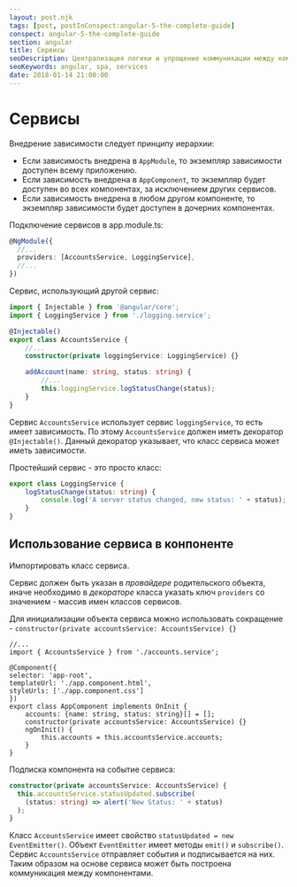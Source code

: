 ```yaml
---
layout: post.njk
tags: [post, postInConspect:angular-5-the-complete-guide]
conspect: angular-5-the-complete-guide
section: angular
title: Сервисы
seoDescription: Централизация логики и упрощение коммуникации между компонентами с помощью сервисов.
seoKeywords: angular, spa, services
date: 2018-01-14 21:00:00
---
```

# Сервисы

Внедрение зависимости следует принципу иерархии:

+ Если зависимость внедрена в `AppModule`, то экземпляр зависимости доступен всему приложению.
+ Если зависимость внедрена в `AppComponent`, то экземпляр будет доступен во всех компонентах, за исключением других сервисов.
+ Если зависимость внедрена в любом другом компоненте, то экземпляр зависимости будет доступен в дочерних компонентах.

Подключение сервисов в app.module.ts:

```typescript
@NgModule({
  //...
  providers: [AccountsService, LoggingService],
  //...
})
```

Сервис, использующий другой сервис:

```typescript
import { Injectable } from '@angular/core';
import { LoggingService } from './logging.service';

@Injectable()
export class AccountsService {
    //...
    constructor(private loggingService: LoggingService) {}

    addAccount(name: string, status: string) {
        //...
        this.loggingService.logStatusChange(status);
    }
}
```

Сервис `AccountsService` использует сервис `loggingService`, то есть имеет зависимость. По этому `AccountsService` должен иметь декоратор `@Injectable()`. Данный декоратор указывает, что класс сервиса может иметь зависимости.

Простейший сервис - это просто класс:

```typescript
export class LoggingService {
    logStatusChange(status: string) {
        console.log('A server status changed, new status: ' + status);
    }
}
```

## Использование сервиса в конпоненте

Импортировать класс сервиса.

Сервис должен быть указан в *провайдере* родительского объекта, иначе необходимо в *декораторе* класса указать ключ `providers` со значением - массив имен классов сервисов.

Для инициализации объекта сервиса можно использовать сокращение - `constructor(private accountsService: AccountsService) {}`

```typescript/10
//...
import { AccountsService } from './accounts.service';

@Component({
selector: 'app-root',
templateUrl: './app.component.html',
styleUrls: ['./app.component.css']
})
export class AppComponent implements OnInit {
    accounts: {name: string, status: string}[] = [];
    constructor(private accountsService: AccountsService) {}
    ngOnInit() {
        this.accounts = this.accountsService.accounts;
    }
}
```

Подписка компонента на событие сервиса:

```typescript
constructor(private accountsService: AccountsService) {
  this.accountsService.statusUpdated.subscribe(
    (status: string) => alert('New Status: ' + status)
  );
}
```

Класс `AccountsService` имеет свойство `statusUpdated = new EventEmitter()`. Объект `EventEmitter` имеет методы `emit()` и `subscribe()`. Сервис `AccountsService` отправляет события и подписывается на них. Таким образом на основе сервиса может быть построена коммуникация между компонентами.